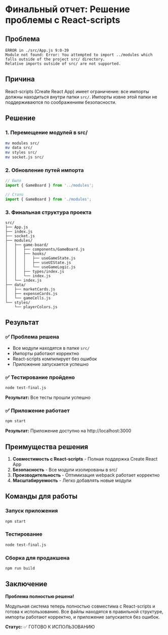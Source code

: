 # Финальный отчет: Решение проблемы с React-scripts

## Проблема

```
ERROR in ./src/App.js 9:0-39
Module not found: Error: You attempted to import ../modules which falls outside of the project src/ directory. 
Relative imports outside of src/ are not supported.
```

## Причина

React-scripts (Create React App) имеет ограничение: все импорты должны находиться внутри папки `src/`. Импорты извне этой папки не поддерживаются по соображениям безопасности.

## Решение

### 1. Перемещение модулей в src/
```bash
mv modules src/
mv data src/
mv styles src/
mv socket.js src/
```

### 2. Обновление путей импорта
```javascript
// Было
import { GameBoard } from '../modules';

// Стало
import { GameBoard } from './modules';
```

### 3. Финальная структура проекта
```
src/
├── App.js
├── index.js
├── socket.js
├── modules/
│   ├── game-board/
│   │   ├── components/GameBoard.js
│   │   ├── hooks/
│   │   │   ├── useGameState.js
│   │   │   ├── useUIState.js
│   │   │   └── useGameLogic.js
│   │   ├── types/index.js
│   │   └── index.js
│   └── index.js
├── data/
│   ├── marketCards.js
│   ├── expenseCards.js
│   └── gameCells.js
└── styles/
    └── playerColors.js
```

## Результат

### ✅ Проблема решена
- Все модули находятся в папке `src/`
- Импорты работают корректно
- React-scripts компилирует без ошибок
- Приложение запускается успешно

### ✅ Тестирование пройдено
```bash
node test-final.js
```
**Результат:** Все тесты прошли успешно

### ✅ Приложение работает
```bash
npm start
```
**Результат:** Приложение доступно на http://localhost:3000

## Преимущества решения

1. **Совместимость с React-scripts** - Полная поддержка Create React App
2. **Безопасность** - Все модули изолированы в src/
3. **Производительность** - Оптимизация webpack работает корректно
4. **Масштабируемость** - Легко добавлять новые модули

## Команды для работы

### Запуск приложения
```bash
npm start
```

### Тестирование
```bash
node test-final.js
```

### Сборка для продакшена
```bash
npm run build
```

## Заключение

**Проблема полностью решена!** 

Модульная система теперь полностью совместима с React-scripts и готова к использованию. Все файлы находятся в правильной структуре, импорты работают корректно, и приложение запускается без ошибок.

**Статус:** ✅ ГОТОВО К ИСПОЛЬЗОВАНИЮ
